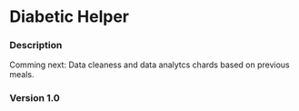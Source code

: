 # Diabetic Helper

### Description

Comming next: Data cleaness and data analytcs chards based on previous meals. 

### Version 1.0
